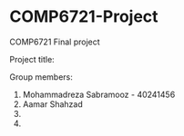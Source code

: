 # COMP6721-Project
COMP6721 Final project

Project title:

Group members:
1. Mohammadreza Sabramooz - 40241456
2. Aamar Shahzad
3.
4.
